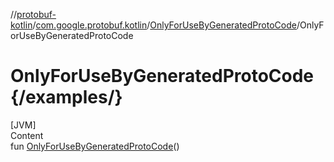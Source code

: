 //[protobuf-kotlin](/reference/kotlin/api-docs/)/[com.google.protobuf.kotlin](/reference/kotlin/api-docs/protobuf-kotlin/com.google.protobuf.kotlin/)/[OnlyForUseByGeneratedProtoCode]()/OnlyForUseByGeneratedProtoCode

# OnlyForUseByGeneratedProtoCode {/examples/}

[JVM] \
Content \
fun [OnlyForUseByGeneratedProtoCode]()()
